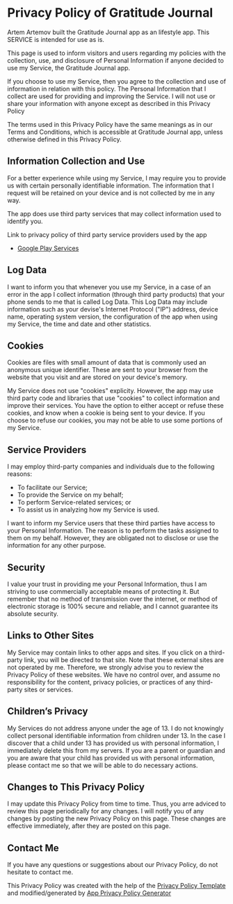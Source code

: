 # Privacy Policy of Gratitude Journal

Artem Artemov built the Gratitude Journal app as an lifestyle app. This SERVICE is intended for use as is.

This page is used to inform visitors and users regarding my policies with the collection, use, and disclosure of Personal Information if anyone decided to use my Service, the Gratitude Journal app.

If you choose to use my Service, then you agree to the collection and use of information in relation with this policy. The Personal Information that I collect are used for providing and improving the Service. I will not use or share your information with anyone except as described in this Privacy Policy

The terms used in this Privacy Policy have the same meanings as in our Terms and Conditions, which is accessible at Gratitude Journal app, unless otherwise defined in this Privacy Policy.

## Information Collection and Use

For a better experience while using my Service, I may require you to provide us with certain personally identifiable information. The information that I request will be retained on your device and is not collected by me in any way.

The app does use third party services that may collect information used to identify you.

Link to privacy policy of third party service providers used by the app

* <a href="https://www.google.com/policies/privacy/">Google Play Services</a>

## Log Data

I want to inform you that whenever you use my Service, in a case of an error in the app I collect information (through third party products) that your phone sends to me that is called Log Data. This Log Data may include information such as your devise's Internet Protocol ("IP") address, device name, operating system version, the configuration of the app when using my Service, the time and date and other statistics.

## Cookies

Cookies are files with small amount of data that is commonly used an anonymous unique identifier. These are sent to your browser from the website that you visit and are stored on your device's memory.

My Service does not use "cookies" explicity. However, the app may use third party code and libraries that use "cookies" to collect information and improve their services. You have the option to either accept or refuse these cookies, and know when a cookie is being sent to your device. If you choose to refuse our cookies, you may not be able to use some portions of my Service.

## Service Providers

I may employ third-party companies and individuals due to the following reasons:

* To facilitate our Service;
* To provide the Service on my behalf;
* To perform Service-related services; or
* To assist us in analyzing how my Service is used.

I want to inform my Service users that these third parties have access to your Personal Information. The reason is to perform the tasks assigned to them on my behalf. However, they are obligated not to disclose or use the information for any other purpose.

## Security

I value your trust in providing me your Personal Information, thus I am striving to use commercially acceptable means of protecting it. But remember that no method of transmission over the internet, or method of electronic storage is 100% secure and reliable, and I cannot guarantee its absolute security.

## Links to Other Sites

My Service may contain links to other apps and sites. If you click on a third-party link, you will be directed to that site. Note that these external sites are not operated by me. Therefore, we strongly advise you to review the Privacy Policy of these websites. We have no control over, and assume no responsibility for the content, privacy policies, or practices of any third-party sites or services.

## Children’s Privacy

My Services do not address anyone under the age of 13. I do not knowingly collect personal identifiable information from children under 13. In the case I discover that a child under 13 has provided us with personal information, I immediately delete this from my servers. If you are a parent or guardian and you are aware that your child has provided us with personal information, please contact me so that we will be able to do necessary actions.

## Changes to This Privacy Policy

I may update this Privacy Policy from time to time. Thus, you arre adviced to review this page periodically for any changes. I will notify you of any changes by posting the new Privacy Policy on this page. These changes are effective immediately, after they are posted on this page.

## Contact Me

If you have any questions or suggestions about our Privacy Policy, do not hesitate to contact me.

This Privacy Policy was created with the help of the <a href="https://www.privacypolicytemplate.net">Privacy Policy Template</a> and modified/generated by <a href="https://app-privacy-policy-generator.firebaseapp.com/">App Privacy Policy Generator</a>
